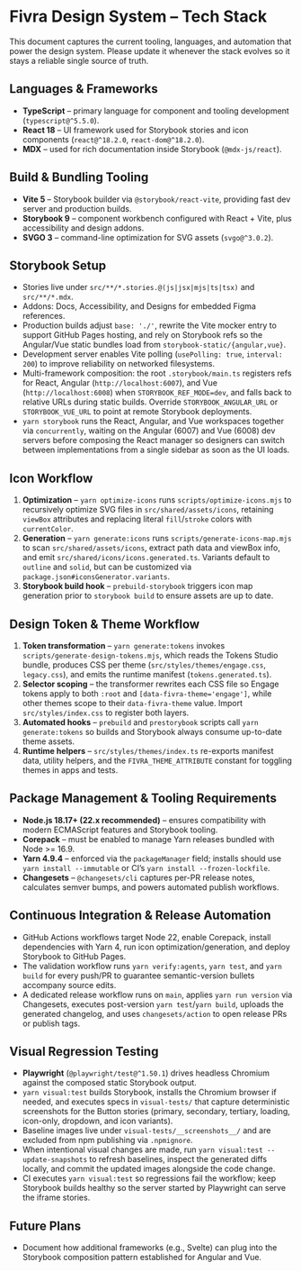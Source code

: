 # Fivra Design System – Tech Stack

This document captures the current tooling, languages, and automation that power the design system. Please update it whenever the stack evolves so it stays a reliable single source of truth.

## Languages & Frameworks
- **TypeScript** – primary language for component and tooling development (`typescript@^5.5.0`).
- **React 18** – UI framework used for Storybook stories and icon components (`react@^18.2.0`, `react-dom@^18.2.0`).
- **MDX** – used for rich documentation inside Storybook (`@mdx-js/react`).

## Build & Bundling Tooling
- **Vite 5** – Storybook builder via `@storybook/react-vite`, providing fast dev server and production builds.
- **Storybook 9** – component workbench configured with React + Vite, plus accessibility and design addons.
- **SVGO 3** – command-line optimization for SVG assets (`svgo@^3.0.2`).

## Storybook Setup
- Stories live under `src/**/*.stories.@(js|jsx|mjs|ts|tsx)` and `src/**/*.mdx`.
- Addons: Docs, Accessibility, and Designs for embedded Figma references.
- Production builds adjust `base: './'`, rewrite the Vite mocker entry to support GitHub Pages hosting, and rely on Storybook refs so the Angular/Vue static bundles load from `storybook-static/{angular,vue}`.
- Development server enables Vite polling (`usePolling: true`, `interval: 200`) to improve reliability on networked filesystems.
- Multi-framework composition: the root `.storybook/main.ts` registers refs for React, Angular (`http://localhost:6007`), and Vue (`http://localhost:6008`) when `STORYBOOK_REF_MODE=dev`, and falls back to relative URLs during static builds. Override `STORYBOOK_ANGULAR_URL` or `STORYBOOK_VUE_URL` to point at remote Storybook deployments.
- `yarn storybook` runs the React, Angular, and Vue workspaces together via `concurrently`, waiting on the Angular (6007) and Vue
  (6008) dev servers before composing the React manager so designers can switch between implementations from a single sidebar as
  soon as the UI loads.

## Icon Workflow
1. **Optimization** – `yarn optimize-icons` runs `scripts/optimize-icons.mjs` to recursively optimize SVG files in `src/shared/assets/icons`, retaining `viewBox` attributes and replacing literal `fill`/`stroke` colors with `currentColor`.
2. **Generation** – `yarn generate:icons` runs `scripts/generate-icons-map.mjs` to scan `src/shared/assets/icons`, extract path data and viewBox info, and emit `src/shared/icons/icons.generated.ts`. Variants default to `outline` and `solid`, but can be customized via `package.json#iconsGenerator.variants`.
3. **Storybook build hook** – `prebuild-storybook` triggers icon map generation prior to `storybook build` to ensure assets are up to date.

## Design Token & Theme Workflow
1. **Token transformation** – `yarn generate:tokens` invokes `scripts/generate-design-tokens.mjs`, which reads the Tokens Studio bundle, produces CSS per theme (`src/styles/themes/engage.css`, `legacy.css`), and emits the runtime manifest (`tokens.generated.ts`).
2. **Selector scoping** – the transformer rewrites each CSS file so Engage tokens apply to both `:root` and `[data-fivra-theme='engage']`, while other themes scope to their `data-fivra-theme` value. Import `src/styles/index.css` to register both layers.
3. **Automated hooks** – `prebuild` and `prestorybook` scripts call `yarn generate:tokens` so builds and Storybook always consume up-to-date theme assets.
4. **Runtime helpers** – `src/styles/themes/index.ts` re-exports manifest data, utility helpers, and the `FIVRA_THEME_ATTRIBUTE` constant for toggling themes in apps and tests.

## Package Management & Tooling Requirements
- **Node.js 18.17+ (22.x recommended)** – ensures compatibility with modern ECMAScript features and Storybook tooling.
- **Corepack** – must be enabled to manage Yarn releases bundled with Node >= 16.9.
- **Yarn 4.9.4** – enforced via the `packageManager` field; installs should use `yarn install --immutable` or CI’s `yarn install --frozen-lockfile`.
- **Changesets** – `@changesets/cli` captures per-PR release notes, calculates semver bumps, and powers automated publish workflows.

## Continuous Integration & Release Automation
- GitHub Actions workflows target Node 22, enable Corepack, install dependencies with Yarn 4, run icon optimization/generation, and deploy Storybook to GitHub Pages.
- The validation workflow runs `yarn verify:agents`, `yarn test`, and `yarn build` for every push/PR to guarantee semantic-version bullets accompany source edits.
- A dedicated release workflow runs on `main`, applies `yarn run version` via Changesets, executes post-version `yarn test`/`yarn build`, uploads the generated changelog, and uses `changesets/action` to open release PRs or publish tags.

## Visual Regression Testing
- **Playwright** (`@playwright/test@^1.50.1`) drives headless Chromium against the composed static Storybook output.
- `yarn visual:test` builds Storybook, installs the Chromium browser if needed, and executes specs in `visual-tests/` that capture deterministic screenshots for the Button stories (primary, secondary, tertiary, loading, icon-only, dropdown, and icon variants).
- Baseline images live under `visual-tests/__screenshots__/` and are excluded from npm publishing via `.npmignore`.
- When intentional visual changes are made, run `yarn visual:test --update-snapshots` to refresh baselines, inspect the generated diffs locally, and commit the updated images alongside the code change.
- CI executes `yarn visual:test` so regressions fail the workflow; keep Storybook builds healthy so the server started by Playwright can serve the iframe stories.

## Future Plans
- Document how additional frameworks (e.g., Svelte) can plug into the Storybook composition pattern established for Angular and Vue.
